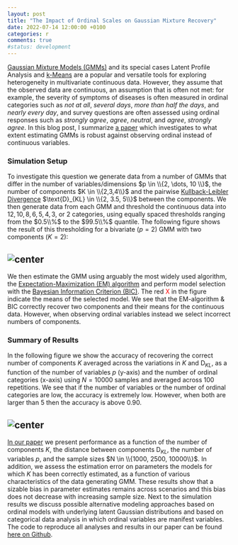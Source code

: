 ```yaml
---
layout: post
title: "The Impact of Ordinal Scales on Gaussian Mixture Recovery"
date: 2022-07-14 12:00:00 +0100
categories: r
comments: true
#status: development
---
```


[Gaussian Mixture Models (GMMs)](https://en.wikipedia.org/wiki/Mixture_model#Multivariate_Gaussian_mixture_model) and its special cases Latent Profile Analysis and [k-Means](https://en.wikipedia.org/wiki/K-means_clustering) are a popular and versatile tools for exploring heterogeneity in multivariate continuous data. However, they assume that the observed data are continuous, an assumption that is often not met: for example, the severity of symptoms of diseases is often measured in ordinal categories such as *not at all*, *several days*, *more than half the days*, and *nearly every day*, and survey questions are often assessed using ordinal responses such as *strongly agree*, *agree*, *neutral*, and *agree*, *strongly agree*. In this blog post, I summarize [a paper](https://link.springer.com/article/10.3758/s13428-022-01883-8) which investigates to what extent estimating GMMs is robust against observing ordinal instead of continuous variables.

### Simulation Setup

To investigate this question we generate data from a number of GMMs that differ in the number of variables/dimensions $p \in \\{2, \dots, 10 \\}$, the number of components $K \in \\{2,3,4\\}$ and the pairwise [Kullback-Leibler Divergence](https://en.wikipedia.org/wiki/Kullback%E2%80%93Leibler_divergence) $\text{D}_{KL} \in \\{2, 3.5, 5\\}$ between the components. We then generate data from each GMM and threshold the continuous data into $12, 10, 8, 6, 5, 4, 3,$ or $2$ categories, using equally spaced thresholds ranging from the $0.5\\%$ to the $99.5\\%$ quantile. The following figure shows the result of this thresholding for a bivariate ($p=2$) GMM with two components ($K=2$):

## ![center](http://jmbh.github.io/figs/OrdinalGMM/OGMM_setup.png) 

We then estimate the GMM using arguably the most widely used algorithm, the [Expectation-Maximization (EM) algorithm](https://en.wikipedia.org/wiki/Expectation%E2%80%93maximization_algorithm) and perform model selection with the [Bayesian Information Criterion (BIC)](https://en.wikipedia.org/wiki/Bayesian_information_criterion). The red  <font color="red">X</font> in the figure indicate the means of the selected model. We see that the EM-algorithm & BIC correctly recover two components and their means for the continuous data. However, when observing ordinal variables instead we select incorrect numbers of components.

### Summary of Results

In the following figure we show the accuracy of recovering the correct number of components $K$ averaged across the variations in $K$ and $\text{D}_{KL}$, as a function of the number of variables $p$ (y-axis) and the number of ordinal categories (x-axis) using $N=10000$ samples and averaged across $100$ repetitions. We see that if the number of variables or the number of ordinal categories are low, the accuracy is extremely low. However, when both are larger than $5$ then the accuracy is above $0.90$.

## ![center](http://jmbh.github.io/figs/OrdinalGMM/OGMM_results.png) 

[In our paper](https://link.springer.com/article/10.3758/s13428-022-01883-8) we present performance as a function of the number of components $K$, the distance between components $\text{D}_{KL}$, the number of variables $p$, and the sample sizes $N \in \\{1000, 2500, 10000\\}$. In addition, we assess the estimation error on parameters the models for which $K$ has been correctly estimated, as a function of various characteristics of the data generating GMM. These results show that a sizable bias in parameter estimates remains across scenarios and this bias does not decrease with increasing sample size. Next to the simulation results we discuss possible alternative modeling approaches based on ordinal models with underlying latent Gaussian distributions and based on categorical data analysis in which ordinal variables are manifest variables. The code to reproduce all analyses and results in our paper can be found [here on Github](https://github.com/jmbh/OrdinalGMMSim_reparchive).





